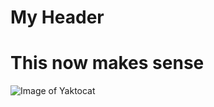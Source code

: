 # My Header
# This now makes sense
![Image of Yaktocat](https://octodex.github.com/images/yaktocat.png)
